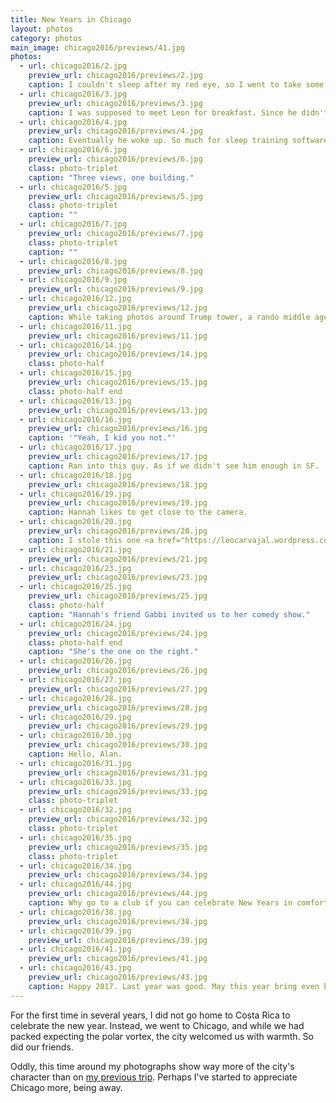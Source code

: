 ```yaml
---
title: New Years in Chicago
layout: photos
category: photos
main_image: chicago2016/previews/41.jpg
photos:
  - url: chicago2016/2.jpg
    preview_url: chicago2016/previews/2.jpg
    caption: I couldn't sleep after my red eye, so I went to take some photos around Water Tower.
  - url: chicago2016/3.jpg
    preview_url: chicago2016/previews/3.jpg
    caption: I was supposed to meet Leon for breakfast. Since he didn't wake up, I went for the windows.
  - url: chicago2016/4.jpg
    preview_url: chicago2016/previews/4.jpg
    caption: Eventually he woke up. So much for sleep training software.
  - url: chicago2016/6.jpg
    preview_url: chicago2016/previews/6.jpg
    class: photo-triplet
    caption: "Three views, one building."
  - url: chicago2016/5.jpg
    preview_url: chicago2016/previews/5.jpg
    class: photo-triplet
    caption: ""
  - url: chicago2016/7.jpg
    preview_url: chicago2016/previews/7.jpg
    class: photo-triplet
    caption: ""
  - url: chicago2016/8.jpg
    preview_url: chicago2016/previews/8.jpg
  - url: chicago2016/9.jpg
    preview_url: chicago2016/previews/9.jpg
  - url: chicago2016/12.jpg
    preview_url: chicago2016/previews/12.jpg
    caption: While taking photos around Trump tower, a rando middle aged white guy got in my face about how he knew I was "up to no good" and "should go back to [my] country." It was the first time I ever had such an encounter since I moved to the US, and one of the strangest experiences I've ever had.
  - url: chicago2016/11.jpg
    preview_url: chicago2016/previews/11.jpg
  - url: chicago2016/14.jpg
    preview_url: chicago2016/previews/14.jpg
    class: photo-half
  - url: chicago2016/15.jpg
    preview_url: chicago2016/previews/15.jpg
    class: photo-half end
  - url: chicago2016/13.jpg
    preview_url: chicago2016/previews/13.jpg
  - url: chicago2016/16.jpg
    preview_url: chicago2016/previews/16.jpg
    caption: '"Yeah, I kid you not."'
  - url: chicago2016/17.jpg
    preview_url: chicago2016/previews/17.jpg
    caption: Ran into this guy. As if we didn't see him enough in SF.
  - url: chicago2016/18.jpg
    preview_url: chicago2016/previews/18.jpg
  - url: chicago2016/19.jpg
    preview_url: chicago2016/previews/19.jpg
    caption: Hannah likes to get close to the camera.
  - url: chicago2016/20.jpg
    preview_url: chicago2016/previews/20.jpg
    caption: I stole this one <a href="https://leocarvajal.wordpress.com/2014/04/16/15-04-14/">from Leo</a>, but to be fair, I used to walk next to it every day before he even thought of taking it.
  - url: chicago2016/21.jpg
    preview_url: chicago2016/previews/21.jpg
  - url: chicago2016/23.jpg
    preview_url: chicago2016/previews/23.jpg
  - url: chicago2016/25.jpg
    preview_url: chicago2016/previews/25.jpg
    class: photo-half
    caption: "Hannah's friend Gabbi invited us to her comedy show."
  - url: chicago2016/24.jpg
    preview_url: chicago2016/previews/24.jpg
    class: photo-half end
    caption: "She's the one on the right."
  - url: chicago2016/26.jpg
    preview_url: chicago2016/previews/26.jpg
  - url: chicago2016/27.jpg
    preview_url: chicago2016/previews/27.jpg
  - url: chicago2016/28.jpg
    preview_url: chicago2016/previews/28.jpg
  - url: chicago2016/29.jpg
    preview_url: chicago2016/previews/29.jpg
  - url: chicago2016/30.jpg
    preview_url: chicago2016/previews/30.jpg
    caption: Hello, Alan.
  - url: chicago2016/31.jpg
    preview_url: chicago2016/previews/31.jpg
  - url: chicago2016/33.jpg
    preview_url: chicago2016/previews/33.jpg
    class: photo-triplet
  - url: chicago2016/32.jpg
    preview_url: chicago2016/previews/32.jpg
    class: photo-triplet
  - url: chicago2016/35.jpg
    preview_url: chicago2016/previews/35.jpg
    class: photo-triplet
  - url: chicago2016/34.jpg
    preview_url: chicago2016/previews/34.jpg
  - url: chicago2016/44.jpg
    preview_url: chicago2016/previews/44.jpg
    caption: Why go to a club if you can celebrate New Years in comfort?
  - url: chicago2016/38.jpg
    preview_url: chicago2016/previews/38.jpg
  - url: chicago2016/39.jpg
    preview_url: chicago2016/previews/39.jpg
  - url: chicago2016/41.jpg
    preview_url: chicago2016/previews/41.jpg
  - url: chicago2016/43.jpg
    preview_url: chicago2016/previews/43.jpg
    caption: Happy 2017. Last year was good. May this year bring even better things.
---
```

For the first time in several years, I did not go home to Costa Rica to celebrate the new year. Instead, we went to Chicago, and while we had packed expecting the polar vortex, the city welcomed us with warmth. So did our friends.

Oddly, this time around my photographs show way more of the city's character than on [my previous trip](/photos/2016/05/27/chicago/). Perhaps I've started to appreciate Chicago more, being away.